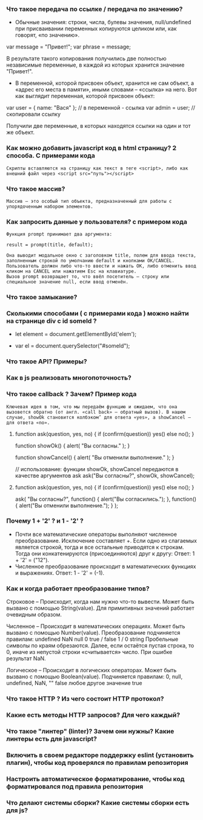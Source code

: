 ### Что такое передача по ссылке / передача по значению?
  - Обычные значения: строки, числа, булевы значения, null/undefined при присваивании переменных    копируются целиком или, как говорят, «по значению».

  var message = "Привет!";
  var phrase = message;

  В результате такого копирования получились две полностью независимые переменные, в каждой из которых хранится значение "Привет!".
  - В переменной, которой присвоен объект, хранится не сам объект, а «адрес его места в памяти», иными словами – «ссылка» на него.
  Вот как выглядит переменная, которой присвоен объект:

  var user = { name: "Вася" }; // в переменной - ссылка
  var admin = user; // скопировали ссылку

  Получили две переменные, в которых находятся ссылки на один и тот же объект.
### Как можно добавить javascript код в html страницу? 2 способа. C примерами кода
    Скрипты вставляются на страницу как текст в теге <script>, либо как внешний файл через <script src="путь"></script>
### Что такое массив?
    Массив – это особый тип объекта, предназначенный для работы с упорядоченным набором элементов.
### Как запросить данные у пользователя? с примером кода
    Функция prompt принимает два аргумента:

    result = prompt(title, default);

    Она выводит модальное окно с заголовком title, полем для ввода текста, заполненным строкой по умолчанию default и кнопками OK/CANCEL.
    Пользователь должен либо что-то ввести и нажать OK, либо отменить ввод кликом на CANCEL или нажатием Esc на клавиатуре.
    Вызов prompt возвращает то, что ввёл посетитель – строку или специальное значение null, если ввод отменён.
### Что такое замыкание?
### Сколькими способами ( с примерами кода ) можно найти на странице div с id someId ?
- let element = document.getElementById('elem');

- var el = document.querySelector("#someId");
### Что такое API? Примеры?
### Как в js реализовать многопоточность?
### Что такое callback ? Зачем? Пример кода
    Ключевая идея в том, что мы передаём функцию и ожидаем, что она вызовется обратно (от англ. «call back» – обратный вызов). В нашем случае, showOk становится колбэком’ для ответа «yes», а showCancel – для ответа «no».

1.  function ask(question, yes, no) {
    if (confirm(question)) yes()
    else no();
    }

    function showOk() {
    alert( "Вы согласны." );
    }

    function showCancel() {
    alert( "Вы отменили выполнение." );
    }

    // использование: функции showOk, showCancel передаются в качестве аргументов ask
    ask("Вы согласны?", showOk, showCancel);

2.  function ask(question, yes, no) {
    if (confirm(question)) yes()
    else no();
    }

    ask(
    "Вы согласны?",
    function() { alert("Вы согласились."); },
    function() { alert("Вы отменили выполнение."); }
    );
### Почему 1 + '2' ? и 1 - '2' ?
- Почти все математические операторы выполняют численное преобразование. Исключение составляет +.     Если  одно из слагаемых является строкой, тогда и все остальные приводятся к строкам.
Тогда они конкатенируются (присоединяются) друг к другу:
Ответ: 1 + '2' = ("12").
- Численное преобразование происходит в математических функциях и выражениях.
Ответ: 1 - '2' = (-1).
### Как и когда работает преобразование типов?
Строковое – Происходит, когда нам нужно что-то вывести. Может быть вызвано с помощью String(value). Для примитивных значений работает очевидным образом.

Численное – Происходит в математических операциях. Может быть вызвано с помощью Number(value).
Преобразование подчиняется правилам:
undefined	    NaN
null	        0
true / false	1 / 0
string	        Пробельные символы по краям обрезаются. Далее, если остаётся пустая строка, то 0,    иначе из непустой строки «считывается» число. При ошибке результат NaN.

Логическое – Происходит в логических операторах. Может быть вызвано с помощью Boolean(value).
Подчиняется правилам:
0, null, undefined, NaN, ""	    false
любое другое значение	        true
### Что такое HTTP ? Из чего состоит HTTP протокол?
### Какие есть методы HTTP запросов? Для чего каждый?
### Что такое "линтер" (linter)? Зачем они нужны? Какие линтеры есть для javascript?
### Включить в своем редакторе поддержку eslint (установить плагин), чтобы код проверялся по правилам репозитория
### Настроить автоматическое форматирование, чтобы код форматировался под правила репозитория
### Что делают системы сборки? Какие системы сборки есть для js?